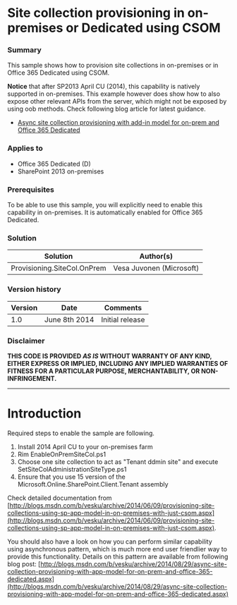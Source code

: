 # Site collection provisioning in on-premises or Dedicated using CSOM #

### Summary ###
This sample shows how to provision site collections in on-premises or in Office 365 Dedicated using CSOM.

**Notice** that after SP2013 April CU (2014), this capability is natively supported in on-premises. This example however does show how to also expose other relevant APIs from the server, which might not be exposed by using oob methods. Check following blog article for latest guidance.

- [Async site collection provisioning with add-in model for on-prem and Office 365 Dedicated](http://blogs.msdn.com/b/vesku/archive/2014/08/29/async-site-collection-provisioning-with-app-model-for-on-prem-and-office-365-dedicated.aspx)

### Applies to ###
-  Office 365 Dedicated (D)
-  SharePoint 2013 on-premises


### Prerequisites ###
To be able to use this sample, you will explicitly need to enable this capability in on-premises. It is automatically enabled for Office 365 Dedicated.

### Solution ###
Solution | Author(s)
---------|----------
Provisioning.SiteCol.OnPrem | Vesa Juvonen (Microsoft)

### Version history ###
Version  | Date | Comments
---------| -----| --------
1.0  | June 8th 2014 | Initial release

### Disclaimer ###
**THIS CODE IS PROVIDED *AS IS* WITHOUT WARRANTY OF ANY KIND, EITHER EXPRESS OR IMPLIED, INCLUDING ANY IMPLIED WARRANTIES OF FITNESS FOR A PARTICULAR PURPOSE, MERCHANTABILITY, OR NON-INFRINGEMENT.**


----------

# Introduction #
Required steps to enable the sample are following.

1. Install 2014 April CU to your on-premises farm
1. Rim EnableOnPremSiteCol.ps1
1. Choose one site collection to act as "Tenant ddmin site" and execute SetSiteColAdministrationSiteType.ps1
1. Ensure that you use 15 version of the Microsoft.Online.SharePoint.Client.Tenant assembly

Check detailed documentation from [http://blogs.msdn.com/b/vesku/archive/2014/06/09/provisioning-site-collections-using-sp-app-model-in-on-premises-with-just-csom.aspx](http://blogs.msdn.com/b/vesku/archive/2014/06/09/provisioning-site-collections-using-sp-app-model-in-on-premises-with-just-csom.aspx).

You should also have a look on how you can perform similar capability using asynchronous pattern, which is much more end user friendlier way to provide this functionality. Details on this pattern are available from following blog post: [http://blogs.msdn.com/b/vesku/archive/2014/08/29/async-site-collection-provisioning-with-app-model-for-on-prem-and-office-365-dedicated.aspx](http://blogs.msdn.com/b/vesku/archive/2014/08/29/async-site-collection-provisioning-with-app-model-for-on-prem-and-office-365-dedicated.aspx)

